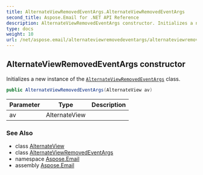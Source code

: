 ```yaml
---
title: AlternateViewRemovedEventArgs.AlternateViewRemovedEventArgs
second_title: Aspose.Email for .NET API Reference
description: AlternateViewRemovedEventArgs constructor. Initializes a new instance of the AlternateViewRemovedEventArgs class
type: docs
weight: 10
url: /net/aspose.email/alternateviewremovedeventargs/alternateviewremovedeventargs/
---
```

## AlternateViewRemovedEventArgs constructor

Initializes a new instance of the [`AlternateViewRemovedEventArgs`](../) class.

```csharp
public AlternateViewRemovedEventArgs(AlternateView av)
```

| Parameter | Type | Description |
| --- | --- | --- |
| av | AlternateView |  |

### See Also

* class [AlternateView](../../alternateview/)
* class [AlternateViewRemovedEventArgs](../)
* namespace [Aspose.Email](../../alternateviewremovedeventargs/)
* assembly [Aspose.Email](../../../)


